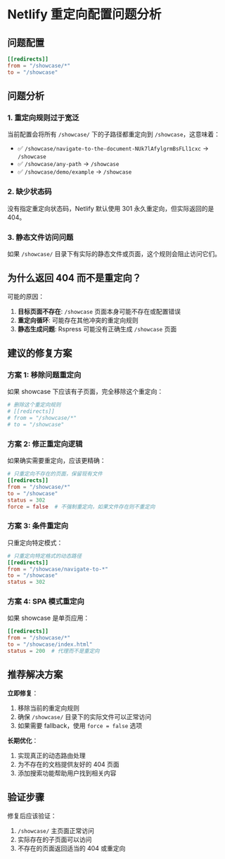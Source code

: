 # Netlify 重定向配置问题分析

## 问题配置

```toml
[[redirects]]
from = "/showcase/*"
to = "/showcase"
```

## 问题分析

### 1. 重定向规则过于宽泛
当前配置会将所有 `/showcase/` 下的子路径都重定向到 `/showcase`，这意味着：

- ✅ `/showcase/navigate-to-the-document-NUk7lAfylgrmBsFLl1cxc` → `/showcase`
- ✅ `/showcase/any-path` → `/showcase`
- ✅ `/showcase/demo/example` → `/showcase`

### 2. 缺少状态码
没有指定重定向状态码，Netlify 默认使用 301 永久重定向，但实际返回的是 404。

### 3. 静态文件访问问题
如果 `/showcase/` 目录下有实际的静态文件或页面，这个规则会阻止访问它们。

## 为什么返回 404 而不是重定向？

可能的原因：
1. **目标页面不存在**: `/showcase` 页面本身可能不存在或配置错误
2. **重定向循环**: 可能存在其他冲突的重定向规则
3. **静态生成问题**: Rspress 可能没有正确生成 `/showcase` 页面

## 建议的修复方案

### 方案 1: 移除问题重定向
如果 showcase 下应该有子页面，完全移除这个重定向：

```toml
# 删除这个重定向规则
# [[redirects]]
# from = "/showcase/*"
# to = "/showcase"
```

### 方案 2: 修正重定向逻辑
如果确实需要重定向，应该更精确：

```toml
# 只重定向不存在的页面，保留现有文件
[[redirects]]
from = "/showcase/*"
to = "/showcase"
status = 302
force = false  # 不强制重定向，如果文件存在则不重定向
```

### 方案 3: 条件重定向
只重定向特定模式：

```toml
# 只重定向特定格式的动态路径
[[redirects]]
from = "/showcase/navigate-to-*"
to = "/showcase"
status = 302
```

### 方案 4: SPA 模式重定向
如果 showcase 是单页应用：

```toml
[[redirects]]
from = "/showcase/*"
to = "/showcase/index.html"
status = 200  # 代理而不是重定向
```

## 推荐解决方案

**立即修复**：
1. 移除当前的重定向规则
2. 确保 `/showcase/` 目录下的实际文件可以正常访问
3. 如果需要 fallback，使用 `force = false` 选项

**长期优化**：
1. 实现真正的动态路由处理
2. 为不存在的文档提供友好的 404 页面
3. 添加搜索功能帮助用户找到相关内容

## 验证步骤

修复后应该验证：
1. `/showcase/` 主页面正常访问
2. 实际存在的子页面可以访问
3. 不存在的页面返回适当的 404 或重定向